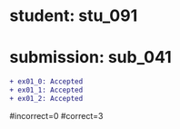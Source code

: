 # student: stu_091
# submission: sub_041

```diff
+ ex01_0: Accepted
+ ex01_1: Accepted
+ ex01_2: Accepted
```
#incorrect=0
#correct=3
